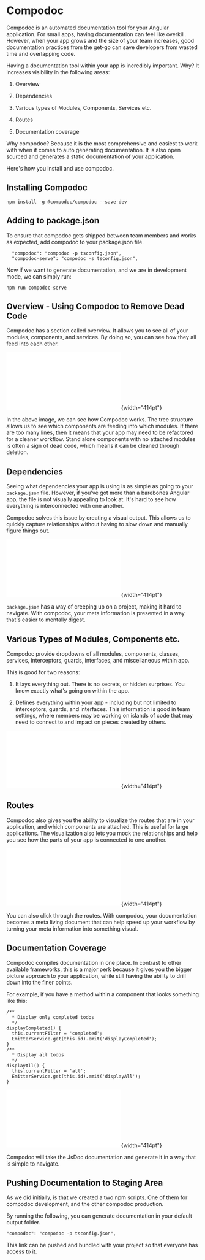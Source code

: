  Compodoc 
=========

Compodoc is an automated documentation tool for your Angular
application. For small apps, having documentation can feel like
overkill. However, when your app grows and the size of your team
increases, good documentation practices from the get-go can save
developers from wasted time and overlapping code.

Having a documentation tool within your app is incredibly important.
Why? It increases visibility in the following areas:

1.  Overview

2.  Dependencies

3.  Various types of Modules, Components, Services etc.

4.  Routes

5.  Documentation coverage

Why compodoc? Because it is the most comprehensive and easiest to work
with when it comes to auto generating documentation. It is also open
sourced and generates a static documentation of your application.

Here's how you install and use compodoc.

 Installing Compodoc 
--------------------

    npm install -g @compodoc/compodoc --save-dev

 Adding to package.json 
-----------------------

To ensure that compodoc gets shipped between team members and works as
expected, add compodoc to your package.json file.

      "compodoc": "compodoc -p tsconfig.json",
      "compodoc-serve": "compodoc -s tsconfig.json",

Now if we want to generate documentation, and we are in development
mode, we can simply run:

    npm run compodoc-serve  

Overview - Using Compodoc to Remove Dead Code
---------------------------------------------

Compodoc has a section called overview. It allows you to see all of your
modules, components, and services. By doing so, you can see how they all
feed into each other.

![Compodoc
overview](graphics/compodoc/compodoc-overview-screenshot.pdf){width="414pt"}

In the above image, we can see how Compodoc works. The tree structure
allows us to see which components are feeding into which modules. If
there are too many lines, then it means that your app may need to be
refactored for a cleaner workflow. Stand alone components with no
attached modules is often a sign of dead code, which means it can be
cleaned through deletion.

Dependencies
------------

Seeing what dependencies your app is using is as simple as going to your
`package.json` file. However, if you've got more than a barebones
Angular app, the file is not visually appealing to look at. It's hard to
see how everything is interconnected with one another.

Compodoc solves this issue by creating a visual output. This allows us
to quickly capture relationships without having to slow down and
manually figure things out.

![Compodoc
overview](graphics/compodoc/dependencies/compo-dependencies-screenshot.pdf){width="414pt"}

`package.json` has a way of creeping up on a project, making it hard to
navigate. With compodoc, your meta information is presented in a way
that's easier to mentally digest.

Various Types of Modules, Components etc.
-----------------------------------------

Compodoc provide dropdowns of all modules, components, classes,
services, interceptors, guards, interfaces, and miscellaneous within
app.

This is good for two reasons:

1.  It lays everything out. There is no secrets, or hidden surprises.
    You know exactly what's going on within the app.

2.  Defines everything within your app - including but not limited to
    interceptors, guards, and interfaces. This information is good in
    team settings, where members may be working on islands of code that
    may need to connect to and impact on pieces created by others.

![Compodoc navigation of Modules, Components,
etc.](graphics/compodoc/nav/compodoc-nav-screenshot.pdf){width="414pt"}

Routes
------

Compodoc also gives you the ability to visualize the routes that are in
your application, and which components are attached. This is useful for
large applications. The visualization also lets you mock the
relationships and help you see how the parts of your app is connected to
one another.

![Compodoc Routes
Example](graphics/compodoc/routes/compodoc-routes.pdf){width="414pt"}

You can also click through the routes. With compodoc, your documentation
becomes a meta living document that can help speed up your workflow by
turning your meta information into something visual.

Documentation Coverage
----------------------

Compodoc compiles documentation in one place. In contrast to other
available frameworks, this is a major perk because it gives you the
bigger picture approach to your application, while still having the
ability to drill down into the finer points.

For example, if you have a method within a component that looks
something like this:

    /**
      * Display only completed todos
      */
    displayCompleted() {
      this.currentFilter = 'completed';
      EmitterService.get(this.id).emit('displayCompleted');
    }
    /**
      * Display all todos
      */
    displayAll() {
      this.currentFilter = 'all';
      EmitterService.get(this.id).emit('displayAll');
    }

![Compodoc Documentation
Example](graphics/compodoc/documentation/documentation-coverage.pdf){width="414pt"}

Compodoc will take the JsDoc documentation and generate it in a way that
is simple to navigate.

Pushing Documentation to Staging Area 
--------------------------------------

As we did initially, is that we created a two npm scripts. One of them
for compodoc development, and the other compodoc production.

By running the following, you can generate documentation in your default
output folder.

    "compodoc": "compodoc -p tsconfig.json",

This link can be pushed and bundled with your project so that everyone
has access to it.
